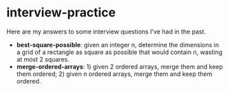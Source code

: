 # interview-practice
Here are my answers to some interview questions I've had in the past.

- **best-square-possible**: given an integer n, determine the dimensions in a grid of a rectangle as square as possible that would contain n, wasting at most 2 squares.
- **merge-ordered-arrays**: 1) given 2 ordered arrays, merge them and keep them ordered; 2) given n ordered arrays, merge them and keep them ordered.
